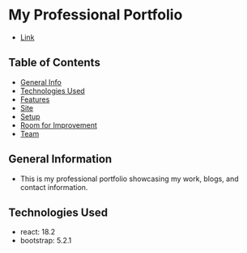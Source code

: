 # My Professional Portfolio
- <a href="https://www.jamesmacapagal.com/" target="_blank">Link</a>

## Table of Contents
* [General Info](#general-information)
* [Technologies Used](#technologies-used)
* [Features](#features)
* [Site](#site)
* [Setup](#setup)
* [Room for Improvement](#room-for-improvement)
* [Team](#team)



## General Information
- This is my professional portfolio showcasing my work, blogs, and contact information.

## Technologies Used
- react: 18.2
- bootstrap: 5.2.1
